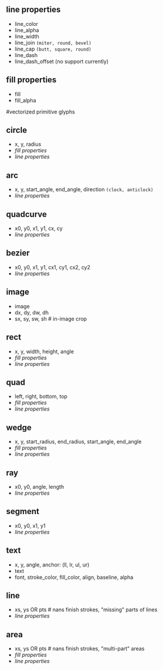 ## line properties
 - line_color
 - line_alpha
 - line_width
 - line_join ``(miter, round, bevel)``
 - line_cap ``(butt, square, round)``
 - line_dash
 - line_dash_offset (no support currently)

## fill properties
 - fill
 - fill_alpha


#vectorized primitive glyphs

## circle
 - x, y, radius
 - *fill properties*
 - *line properties*

## arc
 - x, y, start_angle, end_angle, direction ``(clock, anticlock)``
 - *line properties*

## quadcurve
 - x0, y0, x1, y1, cx, cy
 - *line properties*

## bezier
 - x0, y0, x1, y1, cx1, cy1, cx2, cy2
 - *line properties*

## image
 - image
 - dx, dy, dw, dh
 - sx, sy, sw, sh  # in-image crop

## rect
 - x, y, width, height, angle
 - *fill properties*
 - *line properties*

## quad
 - left, right, bottom, top
 - *fill properties*
 - *line properties*

## wedge
 - x, y, start_radius, end_radius, start_angle, end_angle
 - *fill properties*
 - *line properties*

## ray
 - x0, y0, angle, length
 - *line properties*

## segment
 - x0, y0, x1, y1
 - *line properties*

## text
 - x, y, angle, anchor: (ll, lr, ul, ur)
 - text
 - font, stroke_color, fill_color, align, baseline, alpha

## line
 - xs, ys OR pts    # nans finish strokes, "missing" parts of lines
 - *line properties*

## area
 - xs, ys OR pts    # nans finish strokes, "multi-part" areas
 - *fill properties*
 - *line properties*

